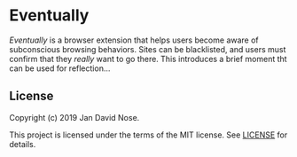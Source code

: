# Eventually

_Eventually_ is a browser extension that helps users become aware of
subconscious browsing behaviors. Sites can be blacklisted, and users must
confirm that they _really_ want to go there. This introduces a brief moment
tht can be used for reflection...

## License

Copyright (c) 2019 Jan David Nose.

This project is licensed under the terms of the MIT license. See
[LICENSE](LICENSE.md) for details.

